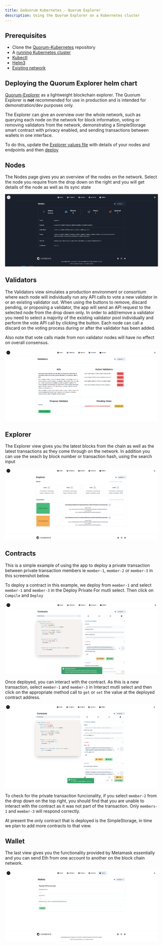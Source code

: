 ```yaml
---
title: GoQuorum Kubernetes - Quorum Explorer
description: Using the Quorum Explorer on a Kubernetes cluster
---
```


## Prerequisites

* Clone the [Quorum-Kubernetes](https://github.com/ConsenSys/quorum-kubernetes) repository
* A [running Kubernetes cluster](./create-cluster.md)
* [Kubectl](https://kubernetes.io/docs/tasks/tools/)
* [Helm3](https://helm.sh/docs/intro/install/)
* [Existing network](./deploy-charts.md)

## Deploying the Quorum Explorer helm chart

[Quorum-Explorer](https://github.com/ConsenSys/quorum-explorer) as a lightweight
blockchain explorer.  The Quorum Explorer is **not** recommended for use in production and is intended for
demonstration/dev purposes only.

The Explorer can give an overview over the whole network, such as querying
each node on the network for block information, voting or removing validators from the network,
demonstrating a SimpleStorage smart contract with privacy enabled, and sending transactions between
wallets in one interface.

To do this, update the [Explorer values file](https://github.com/ConsenSys/quorum-kubernetes/blob/master/helm/values/explorer-goquorum.yml)
with details of your nodes and endpoints and then [deploy](./deploy-charts.md)

## Nodes

The Nodes page gives you an overview of the nodes on the network. Select the node you require from the drop down
on the right and you will get details of the node as well as its sync state

![`k8s-explorer`](../../images/kubernetes/kubernetes-explorer.png)

## Validators

The Validators view simulates a production environment or consortium where each node will individually
run any API calls to vote a new validator in or an existing validator out. When using the buttons to
remove, discard pending, or proposing a validator, the app will send an API request to the selected node
from the drop down only. In order to add/remove a validator you need to select a majority of the existing
validator pool individually and perform the vote API call by clicking the button. Each node can call a
discard on the voting process during or after the validator has been added.

Also note that vote calls made from non validator nodes will have no effect on overall consensus.

![`k8s-explorer-validators`](../../images/kubernetes/kubernetes-explorer-validators.png)

## Explorer

The Explorer view gives you the latest blocks from the chain as well as the latest transactions as they
come through on the network. In addition you can use the seach by block number or transaction hash,
using the search input

![`k8s-explorer-explorer`](../../images/kubernetes/kubernetes-explorer-explorer.png)

## Contracts

This is a simple example of using the app to deploy a private transaction between private transaction
members ie `member-1`, `member-2` or `member-3` in this screenshot below.

To deploy a contract in this example, we deploy from `member-1` and select `member-1` and `member-3` in
the Deploy Private For mutli select. Then click on `Compile` and `Deploy`

![`k8s-explorer-contracts-1`](../../images/kubernetes/kubernetes-explorer-contracts-1.png)

Once deployed, you can interact with the contract. As this is a new transaction, select `member-1`
and `member-3` in Interact mutli select and then click on the appropriate method call to `get`
or `set` the value at the deployed contract address.

![`k8s-explorer-contracts-set`](../../images/kubernetes/kubernetes-explorer-contracts-set.png)

To check for the private transaction funcionality, if you select `member-2` from the drop down on
the top right, you should find that you are unable to interact with the contract as it was not part
of the transaction. Only `members-1` and `member-3` will respond correctly.

At present the only contract that is deployed is the SimpleStorage, in time we plan to add more
contracts to that view.

## Wallet

The last view gives you the functionality provided by Metamask essentially and you can send Eth from
one account to another on the block chain network.

![`k8s-explorer-wallet`](../../images/kubernetes/kubernetes-explorer-wallet.png)
